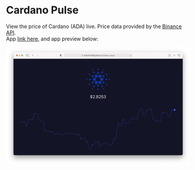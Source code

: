 # Cardano Pulse

View the price of Cardano (ADA) live. Price data provided by the
[Binance API](https://binance-docs.github.io/apidocs/spot/en).<br /> App
[link here](https://belferink1996.github.io/cardano-pulse), and app preview below:

<img src='./preview.png' alt='preview' />
